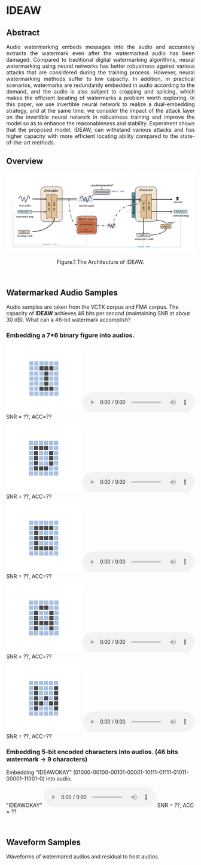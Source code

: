 # IDEAW

## Abstract
<p align="justify">
Audio watermarking embeds messages into the audio and accurately extracts the watermark even after the watermarked audio has been damaged. Compared to traditional digital watermarking algorithms, neural watermarking using neural networks has better robustness against various attacks that are considered during the training process. However, neural watermarking methods suffer to low capacity. In addition, in practical scenarios, watermarks are redundantly embedded in audio according to the demand, and the audio is also subject to cropping and splicing, which makes the efficient locating of watermarks a problem worth exploring. In this paper, we use invertible neural network to realize a dual-embedding strategy, and at the same time, we consider the impact of the attack layer on the invertible neural network in robustness training and improve the model so as to enhance the reasonableness and stability. Experiment shows that the proposed model, IDEAW, can withstand various attacks and has higher capacity with more efficient locating ability compared to the state-of-the-art methods.
</p>

## Overview
<p align="justify">

</p>

![Model Architecture ](assets/IDEAW.png)
<p align="center">Figure.1 The Architecture of IDEAW.</p>
<p>&nbsp;</p> 

## Watermarked Audio Samples
Audio samples are taken from the VCTK corpus and FMA corpus. The capacity of **IDEAW** achieves 46 bits per second (maintaining SNR at about 30 dB).
What can a 46-bit watermark accomplish?

<script>
function pauseOthers(ele) {
    $("audio").not(ele).each(function (index, audio) {audio.pause();});
}
</script>

### Embedding a 7*6 binary figure into audios.
<img src="assets/wm_msg/I.png" width = 200 /> <audio controls id="player" onplay="pauseOthers(this);"><source src="assets/wmd_audios/p227_003.mp3" type="audio/mpeg"></audio> SNR = ??, ACC=??

<img src="assets/wm_msg/D.png" width = 200 /> <audio controls id="player" onplay="pauseOthers(this);"><source src="assets/wmd_audios/p227_003.mp3" type="audio/mpeg"></audio> SNR = ??, ACC=??

<img src="assets/wm_msg/E.png" width = 200 /> <audio controls id="player" onplay="pauseOthers(this);"><source src="assets/wmd_audios/p227_003.mp3" type="audio/mpeg"></audio> SNR = ??, ACC=??

<img src="assets/wm_msg/A.png" width = 200 /> <audio controls id="player" onplay="pauseOthers(this);"><source src="assets/wmd_audios/p227_003.mp3" type="audio/mpeg"></audio> SNR = ??, ACC=??

<img src="assets/wm_msg/W.png" width = 200 /> <audio controls id="player" onplay="pauseOthers(this);"><source src="assets/wmd_audios/p227_003.mp3" type="audio/mpeg"></audio> SNR = ??, ACC=??

### Embedding 5-bit encoded characters into audios. (46 bits watermark -> 9 characters)
Embedding "IDEAWOKAY" (01000-00100-00101-00001-10111-01111-01011-00001-11001-0) into audio.

"IDEAWOKAY" <audio controls id="player" onplay="pauseOthers(this);"><source src="assets/wmd_audios/p227_003.mp3" type="audio/mpeg"></audio> SNR = ??, ACC = ??


<p>&nbsp;</p> 


## Waveform Samples
Waveforms of watermared audios and residual to host audios.
